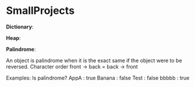 # SmallProjects
**Dictionary**:


**Heap**:


**Palindrome**:

An object is palindrome when it is the exact same if the object were to be reversed.
Character order front -> back = back -> front

Examples: Is palindrome?
AppA    : true
Banana  : false
Test    : false
bbbbb   : true
